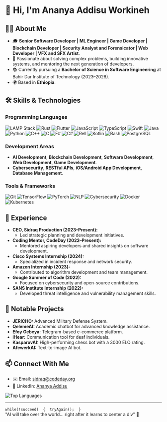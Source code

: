 # 👋 Hi, I'm Ananya Addisu Workineh

## 👨‍💻 About Me  
- 🎓 **Senior Software Developer | ML Engineer | Game Developer | Blockchain Developer | Security Analyst and Forensicator | Web Developer | VFX and SFX Artist**. 
- 🌟 Passionate about solving complex problems, building innovative systems, and mentoring the next generation of developers.
- 📚 Currently pursuing a **Bachelor of Science in Software Engineering** at Bahir Dar Institute of Technology (2023–2028).
- 🌍 Based in **Ethiopia**. 

## 🛠 Skills & Technologies
### Programming Languages
![LAMP Stack](https://img.shields.io/badge/-LAMP_Stack-32CD32?style=flat-square&logo=linux&logoColor=white)
![Rust](https://img.shields.io/badge/-Rust-000000?style=flat-square&logo=rust&logoColor=white)
![Flutter](https://img.shields.io/badge/-Flutter-02569B?style=flat-square&logo=flutter&logoColor=white)
![JavaScript](https://img.shields.io/badge/-JavaScript-323330?style=flat-square&logo=javascript&logoColor=F7DF1E)
![TypeScript](https://img.shields.io/badge/-TypeScript-3178C6?style=flat-square&logo=typescript&logoColor=white)
![Swift](https://img.shields.io/badge/-Swift-FA7343?style=flat-square&logo=swift&logoColor=white)
![Java](https://img.shields.io/badge/-Java-007396?style=flat-square&logo=java&logoColor=white)
![Python](https://img.shields.io/badge/-Python-3776AB?style=flat-square&logo=python&logoColor=white)
![C++](https://img.shields.io/badge/-C++-00599C?style=flat-square&logo=cplusplus&logoColor=white)
![C](https://img.shields.io/badge/-C-A8B9CC?style=flat-square&logo=c&logoColor=white)
![F#](https://img.shields.io/badge/-F%23-378BBA?style=flat-square&logo=fsharp&logoColor=white)
![C#](https://img.shields.io/badge/-C%23-239120?style=flat-square&logo=c-sharp&logoColor=white)
![Rell](https://img.shields.io/badge/-Rell-6A1B9A?style=flat-square)
![Kotlin](https://img.shields.io/badge/-Kotlin-7F52FF?style=flat-square&logo=kotlin&logoColor=white)
![Bash](https://img.shields.io/badge/-Bash-4EAA25?style=flat-square&logo=gnu-bash&logoColor=white)
![PostgreSQL](https://img.shields.io/badge/-PostgreSQL-4169E1?style=flat-square&logo=postgresql&logoColor=white)

### Development Areas
- **AI Development**, **Blockchain Development**, **Software Development**, **Web Development**, **Game Development**.
- **Cybersecurity**, **RESTful APIs**, **iOS/Android App Development**, **Database Management**.

### Tools & Frameworks
![Git](https://img.shields.io/badge/-Git-F05032?style=flat-square&logo=git&logoColor=white)
![TensorFlow](https://img.shields.io/badge/-TensorFlow-FF6F00?style=flat-square&logo=tensorflow&logoColor=white)
![PyTorch](https://img.shields.io/badge/-PyTorch-EE4C2C?style=flat-square&logo=pytorch&logoColor=white)
![NLP](https://img.shields.io/badge/-NLP-4CC417?style=flat-square&logo=natural-language-processing&logoColor=white)
![Cybersecurity](https://img.shields.io/badge/-Cybersecurity-228B22?style=flat-square&logo=cybersecurity&logoColor=white)
![Docker](https://img.shields.io/badge/-Docker-2496ED?style=flat-square&logo=docker&logoColor=white)
![Kubernetes](https://img.shields.io/badge/-Kubernetes-326CE5?style=flat-square&logo=kubernetes&logoColor=white)

## 🌟 Experience
- **CEO, Sidraq Production (2023–Present):**
  - Led strategic planning and development initiatives.
- **Coding Mentor, CodeDay (2022–Present):**
  - Mentored aspiring developers and shared insights on software development.
- **Cisco Systems Internship (2024):**
  - Specialized in incident response and network security.
- **Amazon Internship (2023):**
  - Contributed to algorithm development and team management.
- **Google Summer of Code (2022):**
  - Focused on cybersecurity and open-source contributions.
- **SANS Institute Internship (2022):**
  - Developed threat intelligence and vulnerability management skills.

## 🚀 Notable Projects
- **JERICHO:** Advanced Military Defense System.
- **QelemeAI:** Academic chatbot for advanced knowledge assistance.
- **Efoy Gebeya:** Telegram-based e-commerce platform.
- **iHear:** Communication tool for deaf individuals.
- **KasparovAI:** High-performing chess bot with a 3000 ELO rating.
- **AfewerkAI:** Text-to-image AI bot.

## 📫 Connect With Me
- ✉️ Email: [sidraq@codeday.org](mailto:sidraq@codeday.org)
- 🔗 LinkedIn: [Ananya Addisu](https://linkedin.com/in/ananyaaddisu)

![Top Languages](https://github-readme-stats.vercel.app/api/top-langs/?username=Ananya-Addisu&layout=compact&theme=radical)

---
 `while(!succeed) 
 { 
   tryAgain(); 
 }`  
"AI will take over the world... right after it learns to center a div" 🤖  
